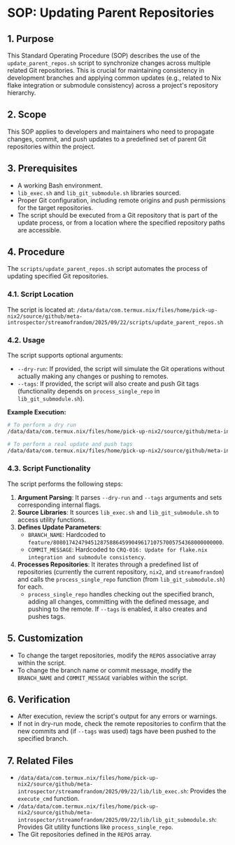 # SOP: Updating Parent Repositories

## 1. Purpose

This Standard Operating Procedure (SOP) describes the use of the `update_parent_repos.sh` script to synchronize changes across multiple related Git repositories. This is crucial for maintaining consistency in development branches and applying common updates (e.g., related to Nix flake integration or submodule consistency) across a project's repository hierarchy.

## 2. Scope

This SOP applies to developers and maintainers who need to propagate changes, commit, and push updates to a predefined set of parent Git repositories within the project.

## 3. Prerequisites

-   A working Bash environment.
-   `lib_exec.sh` and `lib_git_submodule.sh` libraries sourced.
-   Proper Git configuration, including remote origins and push permissions for the target repositories.
-   The script should be executed from a Git repository that is part of the update process, or from a location where the specified repository paths are accessible.

## 4. Procedure

The `scripts/update_parent_repos.sh` script automates the process of updating specified Git repositories.

### 4.1. Script Location

The script is located at: `/data/data/com.termux.nix/files/home/pick-up-nix2/source/github/meta-introspector/streamofrandom/2025/09/22/scripts/update_parent_repos.sh`

### 4.2. Usage

The script supports optional arguments:

-   `--dry-run`: If provided, the script will simulate the Git operations without actually making any changes or pushing to remotes.
-   `--tags`: If provided, the script will also create and push Git tags (functionality depends on `process_single_repo` in `lib_git_submodule.sh`).

**Example Execution:**

```bash
# To perform a dry run
/data/data/com.termux.nix/files/home/pick-up-nix2/source/github/meta-introspector/streamofrandom/2025/09/22/scripts/update_parent_repos.sh --dry-run

# To perform a real update and push tags
/data/data/com.termux.nix/files/home/pick-up-nix2/source/github/meta-introspector/streamofrandom/2025/09/22/scripts/update_parent_repos.sh --tags
```

### 4.3. Script Functionality

The script performs the following steps:

1.  **Argument Parsing**: It parses `--dry-run` and `--tags` arguments and sets corresponding internal flags.
2.  **Source Libraries**: It sources `lib_exec.sh` and `lib_git_submodule.sh` to access utility functions.
3.  **Defines Update Parameters**: 
    -   `BRANCH_NAME`: Hardcoded to `feature/808017424794512875886459904961710757005754368000000000`.
    -   `COMMIT_MESSAGE`: Hardcoded to `CRQ-016: Update for flake.nix integration and submodule consistency`.
4.  **Processes Repositories**: It iterates through a predefined list of repositories (currently the current repository, `nix2`, and `streamofrandom`) and calls the `process_single_repo` function (from `lib_git_submodule.sh`) for each.
    -   `process_single_repo` handles checking out the specified branch, adding all changes, committing with the defined message, and pushing to the remote. If `--tags` is enabled, it also creates and pushes tags.

## 5. Customization

-   To change the target repositories, modify the `REPOS` associative array within the script.
-   To change the branch name or commit message, modify the `BRANCH_NAME` and `COMMIT_MESSAGE` variables within the script.

## 6. Verification

-   After execution, review the script's output for any errors or warnings.
-   If not in dry-run mode, check the remote repositories to confirm that the new commits and (if `--tags` was used) tags have been pushed to the specified branch.

## 7. Related Files

-   `/data/data/com.termux.nix/files/home/pick-up-nix2/source/github/meta-introspector/streamofrandom/2025/09/22/lib/lib_exec.sh`: Provides the `execute_cmd` function.
-   `/data/data/com.termux.nix/files/home/pick-up-nix2/source/github/meta-introspector/streamofrandom/2025/09/22/lib/lib_git_submodule.sh`: Provides Git utility functions like `process_single_repo`.
-   The Git repositories defined in the `REPOS` array.

